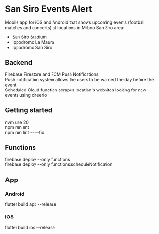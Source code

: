 # San Siro Events Alert

Mobile app for iOS and Android that shows upcoming events (football matches and concerts) at locations in Milano San Siro area:  
- San Siro Stadium  
- Ippodromo La Maura  
- Ippodromo San Siro  

## Backend
Firebase Firestore and FCM Push Notifications  
Push notification system allows the users to be warned the day before the event  
Scheduled Cloud function scrapes location's websites looking for new events using cheerio  

## Getting started
nvm use 20  
npm run lint  
npm run lint -- --fix  

## Functions
firebase deploy --only functions  
firebase deploy --only functions:scheduleNotification  

## App
### Android
flutter build apk --release  
### iOS 
flutter build ios  --release  

